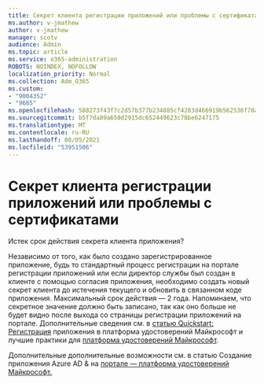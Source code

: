 ```yaml
---
title: Секрет клиента регистрации приложений или проблемы с сертификатами
ms.author: v-jmathew
author: v-jmathew
manager: scotv
audience: Admin
ms.topic: article
ms.service: o365-administration
ROBOTS: NOINDEX, NOFOLLOW
localization_priority: Normal
ms.collection: Adm_O365
ms.custom:
- "9004352"
- "9685"
ms.openlocfilehash: 588273f43f7c2d57b377b234885cf4283d466919b562536f78a64356422f9f9f
ms.sourcegitcommit: b5f7da89a650d2915dc652449623c78be6247175
ms.translationtype: MT
ms.contentlocale: ru-RU
ms.lasthandoff: 08/05/2021
ms.locfileid: "53951506"
---
```

# <a name="app-registration-client-secret-or-certificate-issues"></a>Секрет клиента регистрации приложений или проблемы с сертификатами

Истек срок действия секрета клиента приложения?

Независимо от того, как было создано зарегистрированное приложение, будь то стандартный процесс регистрации на портале регистрации приложений или если директор службы был создан в клиенте с помощью согласия приложения, необходимо создать новый секрет клиента до истечения текущего и обновить в связанном коде приложения. Максимальный срок действия — 2 года. Напоминаем, что секретное значение должно быть записано, так как оно больше не будет видно после выхода со страницы регистрации приложений на портале. Дополнительные сведения см. в [статью Quickstart: Регистрация](https://docs.microsoft.com/azure/active-directory/develop/quickstart-register-app) приложения в платформа удостоверений Майкрософт и лучшие практики для [платформа удостоверений Майкрософт](https://docs.microsoft.com/azure/active-directory/develop/identity-platform-integration-checklist#security).

Дополнительные дополнительные возможности см. в статью Создание приложения Azure AD & на [портале — платформа удостоверений Майкрософт.](https://docs.microsoft.com/azure/active-directory/develop/howto-create-service-principal-portal)
